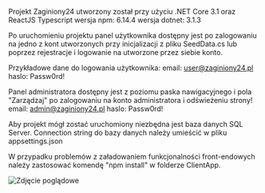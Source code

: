 Projekt Zaginiony24 utworzony został przy użyciu .NET Core 3.1 oraz ReactJS Typescript
wersja npm: 6.14.4
wersja dotnet: 3.1.3

Po uruchomieniu projektu panel użytkownika dostępny jest po zalogowaniu na jedno z kont utworzonych przy inicjalizacji z pliku SeedData.cs lub poprzez rejestracje i logowanie na utworzone przez siebie konto.

Przykładowe dane do logowania użytkownika:
email: user@zaginiony24.pl
haslo: Passw0rd!

Panel administratora dostępny jest z poziomu paska nawigacyjnego i pola "Zarządzaj" po zalogowaniu na konto administratora i odświeżeniu strony!
email: admin@zaginiony24.pl
haslo: Passw0rd!

Aby projekt mógł zostać uruchomiony niezbędna jest baza danych SQL Server.
Connection string do bazy danych należy umieścić w pliku appsettings.json

W przypadku problemów z załadowaniem funkcjonalności front-endowych należy zastosować komendę "npm install" w folderze ClientApp.

![Zdjęcie poglądowe](https://i.imgur.com/y4JEdak.png)
